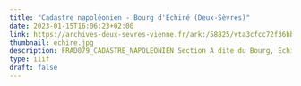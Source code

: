 ```yaml
---
title: "Cadastre napoléonien - Bourg d'Échiré (Deux-Sèvres)"
date: 2023-01-15T16:06:23+02:00
link: https://archives-deux-sevres-vienne.fr/ark:/58825/vta3cfcc72f36bb6077/manifest 
thumbnail: echire.jpg
description: FRAD079_CADASTRE_NAPOLEONIEN Section A dite du Bourg, Échiré (Deux-Sèvres, France). Cote 3 P 86/3. Archives départementales des Deux-Sèvres et de la Vienne. 
type: iiif
draft: false
---
```


